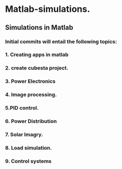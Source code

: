 # Matlab-simulations.
## Simulations in Matlab
### Initial commits  will entail the following topics: 
### 1. Creating apps in matlab
### 2. create  cubesta project.
### 3. Power Electronics 
### 4. Image processing.
### 5.PID control.
### 6. Power Distribution 
### 7. Solar Imagry.
### 8. Load simulation.
### 9. Control systems
